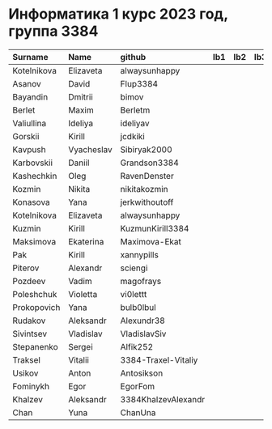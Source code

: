 # Информатика 1 курс 2023 год, группа 3384

| Surname     | Name       | github              | lb1   | lb2   | lb3   |
|:------------|:-----------|:--------------------|:------|:------|:------|
| Kotelnikova | Elizaveta  | alwaysunhappy       |       |       |       |
| Asanov      | David      | Flup3384            |       |       |       |
| Bayandin    | Dmitrii    | bimov               |       |       |       |
| Berlet      | Maxim      | Berletm             |       |       |       |
| Valiullina  | Ideliya    | ideliyav            |       |       |       |
| Gorskii     | Kirill     | jcdkiki             |       |       |       |
| Kavpush     | Vyacheslav | Sibiryak2000        |       |       |       |
| Karbovskii  | Daniil     | Grandson3384        |       |       |       |
| Kashechkin  | Oleg       | RavenDenster        |       |       |       |
| Kozmin      | Nikita     | nikitakozmin        |       |       |       |
| Konasova    | Yana       | jerkwithoutoff      |       |       |       |
| Kotelnikova | Elizaveta  | alwaysunhappy       |       |       |       |
| Kuzmin      | Kirill     | KuzmunKirill3384    |       |       |       |
| Maksimova   | Ekaterina  | Maximova-Ekat       |       |       |       |
| Pak         | Kirill     | xannypills          |       |       |       |
| Piterov     | Alexandr   | sciengi             |       |       |       |
| Pozdeev     | Vadim      | magofrays           |       |       |       |
| Poleshchuk  | Violetta   | vi0lettt            |       |       |       |
| Prokopovich | Yana       | bulb0lbul           |       |       |       |
| Rudakov     | Aleksandr  | Alexundr38          |       |       |       |
| Sivintsev   | Vladislav  | VladislavSiv        |       |       |       |
| Stepanenko  | Sergei     | Alfik252            |       |       |       |
| Traksel     | Vitalii    | 3384-Traxel-Vitaliy |       |       |       |
| Usikov      | Anton      | Antosikson          |       |       |       |
| Fominykh    | Egor       | EgorFom             |       |       |       |
| Khalzev     | Aleksandr  | 3384KhalzevAlexandr |       |       |       |
| Chan        | Yuna       | ChanUna             |       |       |       |
